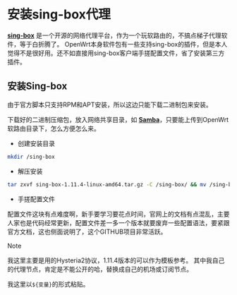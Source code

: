 # 安装sing-box代理

**[sing-box](https://sing-box.sagernet.org/)** 是一个开源的网络代理平台，作为一个玩软路由的，不搞点梯子代理软件，等于白折腾了。
OpenWrt本身软件包有一些支持sing-box的插件，但是本人觉得不是很好用。还不如直接用sing-box客户端手搓配置文件，省了安装第三方插件。

## 安装Sing-box

由于官方脚本只支持RPM和APT安装，所以这边只能下载二进制包来安装。

下载好的二进制压缩包，放入网络共享目录，如 **[Samba](/OpenWrt/samba.md)**，只要能上传到OpenWrt软路由目录下，怎么方便怎么来。

- 创建安装目录

```bash
mkdir /sing-box
```

- 解压安装

```bash
tar zxvf sing-box-1.11.4-linux-amd64.tar.gz -C /sing-box/ && mv /sing-box/sing-box-1.11.4-linux-amd64/sing-box /sing-box/ && rm -rf /sing-box/sing-box-1.11.4-linux-amd64
```

- 手搓配置文件

配置文件这块有点难度啊，新手要学习要花点时间，官网上的文档有点混乱，主要人家也是代码经常更新，配置文件差一多一个版本就要废弃一些配置语法，要紧跟官方文档，这也侧面说明了，这个GITHUB项目非常活跃。

> [!NOTE]
> 我这里主要是用的Hysteria2协议，1.11.4版本的可以作为模板参考。
> 其中我自己的代理节点，肯定是不能公开的哈，替换成自己的机场或订阅节点。
>
> 我这里以`${变量}`的形式粘贴。
